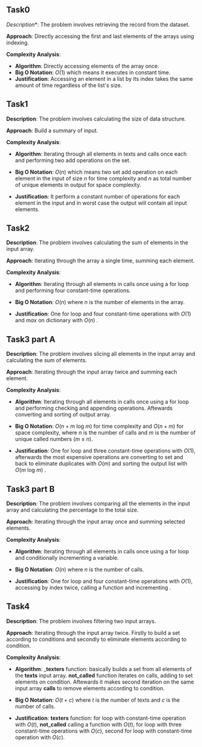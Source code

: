 ## Task0
*Description**: The problem involves retrieving the record from the dataset.

**Approach**: Directly accessing the first and last elements of the arrays using indexing.

**Complexity Analysis**:
- **Algorithm**: Directly accessing elements of the array once.
- **Big O Notation**: $O(1)$ which means it executes in constant time.
- **Justification**: Accessing an element in a list by its index takes the same amount of time regardless of the list's size.

## Task1
**Description**: The problem involves calculating the size of data structure.

**Approach**: Build a summary of input.

**Complexity Analysis**:
- **Algorithm**: Iterating through all elements in texts and calls once each and performing two add operations on the set.

- **Big O Notation**: $O(n)$ which means two set add operation on each element in the input of size $n$ for time complexity and  $n$ as total number of unique elements in output for space complexity.


- **Justification**: It perform a constant number of operations for each element in the input and in worst case the output will contain all input elements.


## Task2
**Description**: The problem involves calculating the sum of elements in the input array.

**Approach**: Iterating through the array a single time, summing each element.

**Complexity Analysis**:
- **Algorithm**: Iterating through all elements in calls once using a for loop and performing four constant-time operations.

- **Big O Notation**: $O(n)$ where $n$ is the number of elements in the array.


- **Justification**: One for loop and four constant-time operations with $O(1)$ and $max$ on dictionary with $O(n)$ .

## Task3 part A
**Description**: The problem involves slicing all elements in the input array and calculating the sum of elements.

**Approach**: Iterating through the input array twice and summing each element.

**Complexity Analysis**:
- **Algorithm**: Iterating through all elements in calls once using a for loop and performing checking and appending operations. Aftewards converting and sorting of output array.

- **Big O Notation**: $O(n + m$ log $m)$ for time complexity and $O(n+m)$ for space complexity, where $n$ is the number of calls and $m$ is the number of unique called numbers ($m$ ≤ $n$).


- **Justification**: One for loop and three constant-time operations with $O(1)$, afterwards the most expensive operations are converting to set and back to eliminate duplicates with $O(m)$ and sorting the output list with $O(m$ log $m)$ .

## Task3 part B
**Description**: The problem involves comparing all the elements in the input array and calculating the percentage to the total size.

**Approach**: Iterating through the input array once and summing selected elements.

**Complexity Analysis**:
- **Algorithm**: Iterating through all elements in calls once using a for loop and conditionally incrementing a variable.

- **Big O Notation**: $O(n)$ where $n$ is the number of calls.


- **Justification**: One for loop and four constant-time operations with $O(1)$, accessing by index twice, calling a function and incrementing .

## Task4

**Description**: The problem involves filtering two input arrays.

**Approach**: Iterating through the input array  twice. Firstly to build a set according to conditions and secondly to eliminate elements according to condition.

**Complexity Analysis**:
- **Algorithm**: ___texters__ function: basically builds a set from all elements of the __texts__ input array. __not_called__ function iterates on calls, adding to set elements on condition. Aftewards it makes second iteration on the same input array __calls__ to remove elements according to condition.

- **Big O Notation**: $O(t + c)$ where $t$ is the number of texts and $c$ is the number of calls.


- **Justification**: 
__texters__ function: for loop with constant-time operation with $O(t)$, __not_called__ calling a function with $O(t)$, for loop with three constant-time operations with $O(c)$, second for loop with constant-time operation with $O(c)$.

